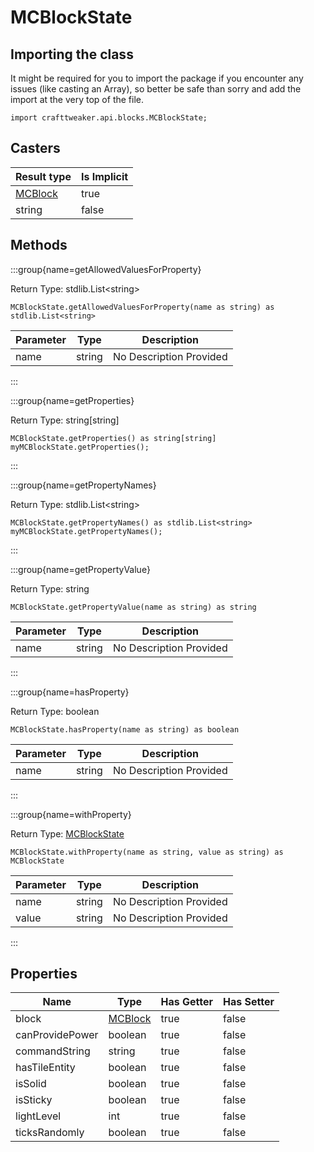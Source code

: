 # MCBlockState

## Importing the class

It might be required for you to import the package if you encounter any issues (like casting an Array), so better be safe than sorry and add the import at the very top of the file.
```zenscript
import crafttweaker.api.blocks.MCBlockState;
```


## Casters

| Result type                            | Is Implicit |
| -------------------------------------- | ----------- |
| [MCBlock](/vanilla/api/blocks/MCBlock) | true        |
| string                                 | false       |

## Methods

:::group{name=getAllowedValuesForProperty}

Return Type: stdlib.List&lt;string&gt;

```zenscript
MCBlockState.getAllowedValuesForProperty(name as string) as stdlib.List<string>
```

| Parameter | Type   | Description             |
| --------- | ------ | ----------------------- |
| name      | string | No Description Provided |


:::

:::group{name=getProperties}

Return Type: string[string]

```zenscript
MCBlockState.getProperties() as string[string]
myMCBlockState.getProperties();
```

:::

:::group{name=getPropertyNames}

Return Type: stdlib.List&lt;string&gt;

```zenscript
MCBlockState.getPropertyNames() as stdlib.List<string>
myMCBlockState.getPropertyNames();
```

:::

:::group{name=getPropertyValue}

Return Type: string

```zenscript
MCBlockState.getPropertyValue(name as string) as string
```

| Parameter | Type   | Description             |
| --------- | ------ | ----------------------- |
| name      | string | No Description Provided |


:::

:::group{name=hasProperty}

Return Type: boolean

```zenscript
MCBlockState.hasProperty(name as string) as boolean
```

| Parameter | Type   | Description             |
| --------- | ------ | ----------------------- |
| name      | string | No Description Provided |


:::

:::group{name=withProperty}

Return Type: [MCBlockState](/vanilla/api/blocks/MCBlockState)

```zenscript
MCBlockState.withProperty(name as string, value as string) as MCBlockState
```

| Parameter | Type   | Description             |
| --------- | ------ | ----------------------- |
| name      | string | No Description Provided |
| value     | string | No Description Provided |


:::


## Properties

| Name            | Type                                   | Has Getter | Has Setter |
| --------------- | -------------------------------------- | ---------- | ---------- |
| block           | [MCBlock](/vanilla/api/blocks/MCBlock) | true       | false      |
| canProvidePower | boolean                                | true       | false      |
| commandString   | string                                 | true       | false      |
| hasTileEntity   | boolean                                | true       | false      |
| isSolid         | boolean                                | true       | false      |
| isSticky        | boolean                                | true       | false      |
| lightLevel      | int                                    | true       | false      |
| ticksRandomly   | boolean                                | true       | false      |

